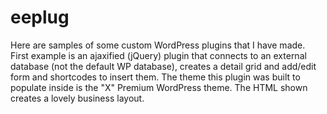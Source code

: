 # eeplug
Here are samples of some custom WordPress plugins that I have made.  First example is an ajaxified (jQuery) plugin that connects to an external database (not the default WP database), creates a detail grid and add/edit form and shortcodes to insert them.  The theme this plugin was built to populate inside is the "X" Premium WordPress theme.  The HTML shown creates a lovely business layout.
